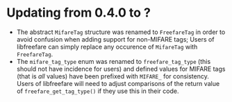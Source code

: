# Updating from 0.4.0 to ?

* The abstract `MifareTag` structure was renamed to `FreefareTag` in order to avoid confusion when adding support for non-MIFARE tags;
  Users of libfreefare can simply replace any occurence of `MifareTag` with `FreefareTag`.
* The `mifare_tag_type` enum was renamed to `freefare_tag_type` (this should not have incidence for users) and defined values for MIFARE tags (that is *all* values) have been prefixed with `MIFARE_` for consistency.
  Users of libfreefare will need to adjust comparisons of the return value of `freefare_get_tag_type()` if they use this in their code.

